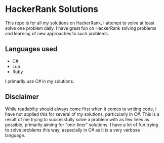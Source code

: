 # HackerRank Solutions

This repo is for all my solutions on HackerRank, I attempt to solve at least solve one problem daily.
I have great fun on HackerRank solving problems and learning of new approaches to such problems.

## Languages used

* C#
* Lua
* Ruby

I primarily use C# in my solutions.

## Disclaimer

While readabilty should always come first when it comes to writing code, I have not applied this for several of my solutions, particularly in C#.
This is a result of me trying to successfully solve a problem with as few lines as possible, primarily aiming for "one-liner" solutions. 
I have a lot of fun trying to solve problems this way, especially in C# as it is a very verbose language.
